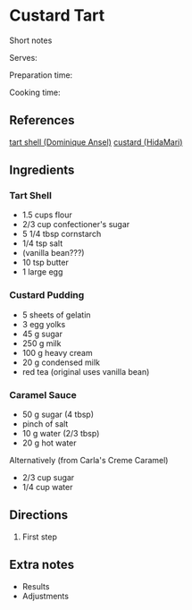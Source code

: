 # Custard Tart

Short notes

Serves:

Preparation time:

Cooking time:

## References

[tart shell (Dominique Ansel)](https://www.youtube.com/watch?v=KHG86xIB6FM)
[custard (HidaMari)](https://www.youtube.com/watch?v=pKmkLCIIBmM)

## Ingredients

### Tart Shell
- 1.5 cups flour
- 2/3 cup confectioner's sugar
- 5 1/4 tbsp cornstarch
- 1/4 tsp salt
- (vanilla bean???)
- 10 tsp butter
- 1 large egg

### Custard Pudding
- 5 sheets of gelatin
- 3 egg yolks
- 45 g sugar
- 250 g milk
- 100 g heavy cream
- 20 g condensed milk
- red tea (original uses vanilla bean)

### Caramel Sauce
- 50 g sugar (4 tbsp)
- pinch of salt
- 10 g water (2/3 tbsp)
- 20 g hot water

Alternatively (from Carla's Creme Caramel)
- 2/3 cup sugar
- 1/4 cup water

## Directions

1. First step

## Extra notes

- Results
- Adjustments
